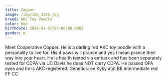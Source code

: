 ```yaml
---
title: Copper
image: /img/img_3346.jpg
breed: AKC Toy Poodle
color: Red
birthdate: 2020-01-01T07:00:00.000Z
gender: m
---
```

Meet Cooperative Copper. He is a darling red AKC toy poodle with a personality to live for. His 4 paws will prance and yes I mean prance their way into your heart. He is health tested via embark and has been separately tested for CDPA via UC Davis he does NOT carry CDPA. He passed OFA eyes and he is AKC registered. Genetics: ee Kyky atat BB intermediate red FF CC
